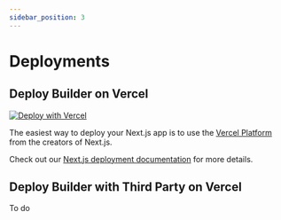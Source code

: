 ```yaml
---
sidebar_position: 3
---
```


# Deployments

## Deploy Builder on Vercel

[![Deploy with Vercel](https://vercel.com/button)](https://vercel.com/new/clone?repository-url=https://github.com/EasyBrizy/Brizy-Local-Editor&project-name=brizy-local-editor&repository-name=brizy-local-editor&output-directory=packages/demo/public)

The easiest way to deploy your Next.js app is to use the [Vercel Platform](https://vercel.com/new?utm_source=github.com&utm_medium=referral&utm_campaign=turborepo-readme) from the creators of Next.js.

Check out our [Next.js deployment documentation](https://nextjs.org/docs/deployment) for more details.

## Deploy Builder with Third Party on Vercel

To do

